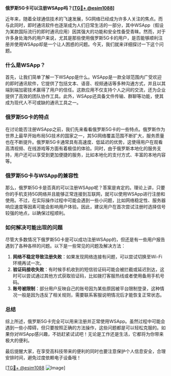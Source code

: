 **俄罗斯5G卡可以注册WSApp吗？[[TG💪+ @esim1088](https://t.me/s/esim1088)]**

近年来，随着全球通信技术的飞速发展，5G网络已经成为许多人关注的焦点。而与此同时，即时通讯软件也逐渐成为人们日常生活的一部分，其中WSApp（假设为某款国际流行的即时通讯应用）因其强大的功能和安全性备受青睐。然而，对于许多身处海外的用户来说，尤其是那些使用俄罗斯5G卡的用户，是否能够顺利注册并使用WSApp却是一个让人困惑的问题。今天，我们就来详细探讨一下这个问题。

### 什么是WSApp？

首先，让我们简单了解一下WSApp是什么。WSApp是一款全球范围内广受欢迎的即时通讯软件，它提供了包括文本、语音、视频通话等多种沟通方式，并且以其端到端加密技术赢得了用户的信任。这款应用不仅支持个人之间的交流，还为企业提供了高效的团队协作工具。此外，WSApp还具备文件传输、群聊等功能，使其成为现代人不可或缺的通讯工具之一。

### 俄罗斯5G卡的特点

在讨论能否注册WSApp之前，我们先来看看俄罗斯5G卡的一些特点。俄罗斯作为世界上最早开始布局5G技术的国家之一，其5G网络覆盖范围不断扩大，服务质量也在不断提升。俄罗斯5G卡通常具有高速度、低延迟的优势，这使得用户在观看高清视频、在线游戏等方面有着极佳的体验。同时，由于俄罗斯本地化的服务支持，用户还可以享受到更加便捷的服务，比如本地化的支付方式、丰富的本地内容等。

### 俄罗斯5G卡与WSApp的兼容性

那么，俄罗斯5G卡是否真的可以注册WSApp呢？答案是肯定的。理论上讲，只要你的手机支持5G网络并且能够正常连接到互联网，就可以使用WSApp进行注册和使用。不过，在实际操作过程中可能会遇到一些小问题，比如网络稳定性、服务器响应速度等因素可能会影响用户体验。因此，建议用户在首次尝试注册时选择信号较强的地点，以确保过程顺利。

### 如何解决可能出现的问题

尽管大多数情况下俄罗斯5G卡是可以成功注册WSApp的，但还是有一些用户报告遇到了各种各样的问题。以下是一些常见的问题及解决方法：

1. **网络不稳定导致注册失败**：如果发现网络连接有问题，可以尝试切换至Wi-Fi环境再试一次。
2. **验证码接收失败**：有时候手机收到的短信验证码可能会被拦截或延迟到达，这时可以尝试通过其他方式获取验证码，比如拨打客服热线或者使用备用手机号码。
3. **账号被限制**：部分用户反映自己的账号因为某些原因被平台限制登录，这种情况一般是因为违反了相关规则，需要联系客服说明情况后才能恢复正常状态。

### 总结

综上所述，俄罗斯5G卡完全可以用来注册并正常使用WSApp。虽然过程中可能会遇到一些小障碍，但只要按照正确的方法操作，这些问题都是可以轻松克服的。如果你对WSApp感兴趣，不妨赶紧试试吧！无论是工作还是生活，它都将为你带来极大的便利。

最后提醒大家，在享受高科技带来的便利的同时也要注意保护个人信息安全，合理安排时间，避免过度依赖电子设备哦！

[[TG💪+ @esim1088](https://t.me/s/esim1088) ![Image](https://i.postimg.cc/4NQfJmqS/Snipaste-2025-05-13-00-14-12.png)]